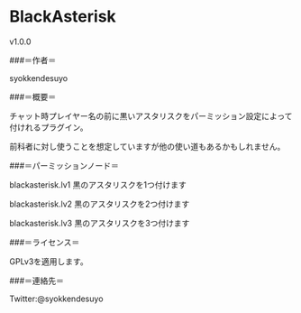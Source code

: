 BlackAsterisk
=============

v1.0.0



###＝作者＝

syokkendesuyo


###＝概要＝

チャット時プレイヤー名の前に黒いアスタリスクをパーミッション設定によって付けれるプラグイン。

前科者に対し使うことを想定していますが他の使い道もあるかもしれません。

###＝パーミッションノード＝

blackasterisk.lv1 黒のアスタリスクを1つ付けます

blackasterisk.lv2 黒のアスタリスクを2つ付けます

blackasterisk.lv3 黒のアスタリスクを3つ付けます




###＝ライセンス＝

GPLv3を適用します。


###＝連絡先＝

Twitter:@syokkendesuyo
